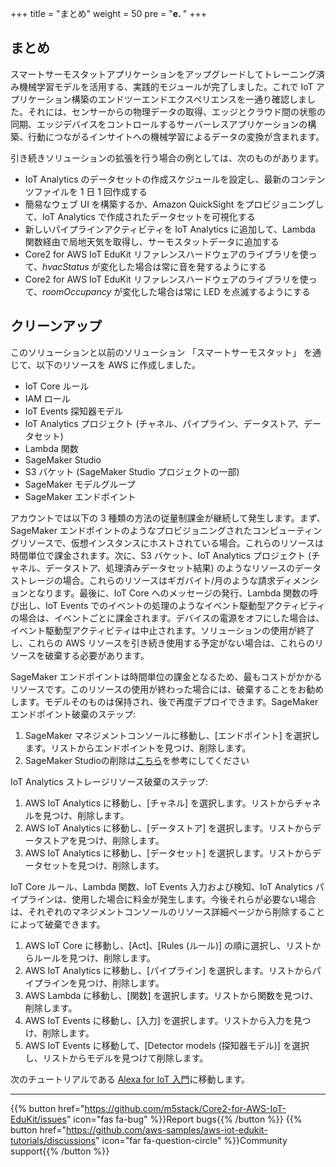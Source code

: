 +++
title = "まとめ"
weight = 50
pre = "<b>e. </b>"
+++

## まとめ
スマートサーモスタットアプリケーションをアップグレードしてトレーニング済み機械学習モデルを活用する、実践的モジュールが完了しました。これで IoT アプリケーション構築のエンドツーエンドエクスペリエンスを一通り確認しました。それには、センサーからの物理データの取得、エッジとクラウド間の状態の同期、エッジデバイスをコントロールするサーバーレスアプリケーションの構築、行動につながるインサイトへの機械学習によるデータの変換が含まれます。



引き続きソリューションの拡張を行う場合の例としては、次のものがあります。

* IoT Analytics のデータセットの作成スケジュールを設定し、最新のコンテンツファイルを 1 日 1 回作成する
* 簡易なウェブ UI を構築するか、Amazon QuickSight をプロビジョニングして、IoT Analytics で作成されたデータセットを可視化する
* 新しいパイプラインアクティビティを IoT Analytics に追加して、Lambda 関数経由で局地天気を取得し、サーモスタットデータに追加する
* Core2 for AWS IoT EduKit リファレンスハードウェアのライブラリを使って、*hvacStatus* が変化した場合は常に音を発するようにする
* Core2 for AWS IoT EduKit リファレンスハードウェアのライブラリを使って、*roomOccupancy* が変化した場合は常に LED を点滅するようにする

## クリーンアップ
このソリューションと以前のソリューション 「スマートサーモスタット」 を通じて、以下のリソースを AWS に作成しました。

* IoT Core ルール
* IAM ロール
* IoT Events 探知器モデル
* IoT Analytics プロジェクト (チャネル、パイプライン、データストア、データセット)
* Lambda 関数
* SageMaker Studio
* S3 バケット (SageMaker Studio プロジェクトの一部)
* SageMaker モデルグループ
* SageMaker エンドポイント

アカウントでは以下の 3 種類の方法の従量制課金が継続して発生します。まず、SageMaker エンドポイントのようなプロビジョニングされたコンピューティングリソースで、仮想インスタンスにホストされている場合。これらのリソースは時間単位で課金されます。次に、S3 バケット、IoT Analytics プロジェクト (チャネル、データストア、処理済みデータセット結果) のようなリソースのデータストレージの場合。これらのリソースはギガバイト/月のような請求ディメンションとなります。最後に、IoT Core へのメッセージの発行、Lambda 関数の呼び出し、IoT Events でのイベントの処理のようなイベント駆動型アクティビティの場合は、イベントごとに課金されます。デバイスの電源をオフにした場合は、イベント駆動型アクティビティは中止されます。ソリューションの使用が終了し、これらの AWS リソースを引き続き使用する予定がない場合は、これらのリソースを破棄する必要があります。

SageMaker エンドポイントは時間単位の課金となるため、最もコストがかかるリソースです。このリソースの使用が終わった場合には、破棄することをお勧めします。モデルそのものは保持され、後で再度デプロイできます。SageMaker エンドポイント破棄のステップ:

1. SageMaker マネジメントコンソールに移動し、[エンドポイント] を選択します。リストからエンドポイントを見つけ、削除します。
2. SageMaker Studioの削除は[こちら](https://docs.aws.amazon.com/sagemaker/latest/dg/gs-studio-delete-domain.html#gs-studio-delete-domain-studio)を参考にしてください

IoT Analytics ストレージリソース破棄のステップ:

1. AWS IoT Analytics に移動し、[チャネル] を選択します。リストからチャネルを見つけ、削除します。
2. AWS IoT Analytics に移動し、[データストア] を選択します。リストからデータストアを見つけ、削除します。
3. AWS IoT Analytics に移動し、[データセット] を選択します。リストからデータセットを見つけ、削除します。

IoT Core ルール、Lambda 関数、IoT Events 入力および検知、IoT Analytics パイプラインは、使用した場合に料金が発生します。今後それらが必要ない場合は、それぞれのマネジメントコンソールのリソース詳細ページから削除することによって破棄できます。

1. AWS IoT Core に移動し、[Act]、[Rules (ルール)] の順に選択し、リストからルールを見つけ、削除します。
2. AWS IoT Analytics に移動し、[パイプライン] を選択します。リストからパイプラインを見つけ、削除します。
3. AWS Lambda に移動し、[関数] を選択します。リストから関数を見つけ、削除します。
4. AWS IoT Events に移動し、[入力] を選択します。リストから入力を見つけ、削除します。
5. AWS IoT Events に移動して、[Detector models (探知器モデル)] を選択し、リストからモデルを見つけて削除します。

次のチュートリアルである [Alexa for IoT 入門](/jp/intro-to-alexa-for-iot.html)に移動します。

---
{{% button href="https://github.com/m5stack/Core2-for-AWS-IoT-EduKit/issues" icon="fas fa-bug" %}}Report bugs{{% /button %}} {{% button href="https://github.com/aws-samples/aws-iot-edukit-tutorials/discussions" icon="far fa-question-circle" %}}Community support{{% /button %}}